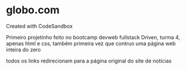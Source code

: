 # globo.com
Created with CodeSandbox

Primeiro projetinho feito no bootcamp devweb fullstack Driven, turma 4, apenas html e css, também primeira vez que contruo uma página web inteira do zero

todos os links redirecionam para a página original do site de notícias
